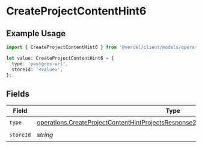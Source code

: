 # CreateProjectContentHint6

## Example Usage

```typescript
import { CreateProjectContentHint6 } from '@vercel/client/models/operations';

let value: CreateProjectContentHint6 = {
  type: 'postgres-url',
  storeId: '<value>',
};
```

## Fields

| Field     | Type                                                                                                                                                                                           | Required           | Description |
| --------- | ---------------------------------------------------------------------------------------------------------------------------------------------------------------------------------------------- | ------------------ | ----------- |
| `type`    | [operations.CreateProjectContentHintProjectsResponse200ApplicationJSONResponseBodyType](../../models/operations/createprojectcontenthintprojectsresponse200applicationjsonresponsebodytype.md) | :heavy_check_mark: | N/A         |
| `storeId` | _string_                                                                                                                                                                                       | :heavy_check_mark: | N/A         |
